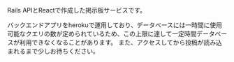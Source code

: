 Rails APIとReactで作成した掲示板サービスです。

バックエンドアプリをherokuで運用しており、データベースには一時間に使用可能なクエリの数が定められているため、この上限に達して一定時間データベースが利用できなくなることがあります。
また、アクセスしてから投稿が読み込まれるまで少しお待ちください。
